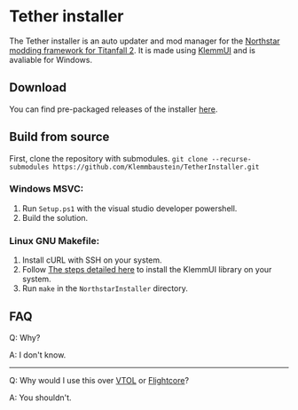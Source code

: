 # Tether installer

The Tether installer is an auto updater and mod manager for the
[Northstar modding framework for Titanfall 2](https://github.com/R2Northstar/Northstar).
It is made using [KlemmUI](https://github.com/Klemmbaustein/KLemmUI)
and is avaliable for Windows.

## Download

You can find pre-packaged releases of the installer [here](https://github.com/Klemmbaustein/TetherInstaller/releases/tag/v1.1.1).

## Build from source

First, clone the repository with submodules. `git clone --recurse-submodules https://github.com/Klemmbaustein/TetherInstaller.git`

### Windows MSVC:

1. Run `Setup.ps1` with the visual studio developer powershell.
2. Build the solution.

### Linux GNU Makefile:

1. Install cURL with SSH on your system.
2. Follow [The steps detailed here](https://github.com/Klemmbaustein/KlemmUI#readme) to install the KlemmUI library on your system.
3. Run `make` in the `NorthstarInstaller` directory.

## FAQ

Q: Why?

A: I don't know.

----------------------------------

Q: Why would I use this over [VTOL](https://github.com/R2NorthstarTools/VTOL)
or [Flightcore](https://github.com/R2NorthstarTools/FlightCore/)?

A: You shouldn't.
